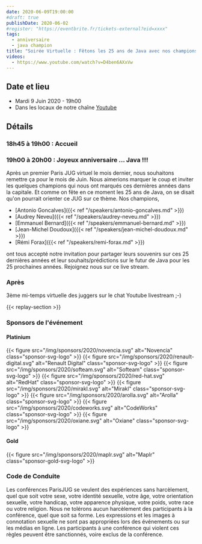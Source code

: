 ```yaml
---
date: 2020-06-09T19:00:00
#draft: true
publishDate: 2020-06-02
#register: "https://eventbrite.fr/tickets-external?eid=xxxx"
tags:
  - anniversaire
  - java champion
title: "Soirée Virtuelle : Fêtons les 25 ans de Java avec nos champions"
videos:
  - https://www.youtube.com/watch?v=D4ben6AXxVw
---
```


## Date et lieu

- Mardi 9 Juin 2020 - 19h00
- Dans les locaux de notre chaîne [Youtube](https://www.twitch.tv/parisjug)

## Détails

### 18h45 à 19h00 : Accueil

### 19h00 à 20h00 : Joyeux anniversaire ... Java !!!

Après un premier Paris JUG virtuel le mois dernier, nous souhaitons remettre ça pour le mois de Juin. Nous aimerions marquer le coup et inviter les quelques champions qui nous ont marqués ces dernières années dans la capitale. Et comme on fête en ce moment les 25 ans de Java, on se disait qu'on pourrait orienter ce JUG sur ce thème. Nos champions,

- [Antonio Goncalves]({{< ref "/speakers/antonio-goncalves.md" >}})
- [Audrey Neveu]({{< ref "/speakers/audrey-neveu.md" >}})
- [Emmanuel Bernard]({{< ref "/speakers/emmanuel-bernard.md" >}})
- [Jean-Michel Doudoux]({{< ref "/speakers/jean-michel-doudoux.md" >}})
- [Rémi Forax]({{< ref "/speakers/remi-forax.md" >}})

ont tous accepté notre invitation pour partager leurs souvenirs sur ces 25 dernières années et leur souhaits/prédictions sur le futur de Java pour les 25 prochaines années. Rejoignez nous sur ce live stream.

### Après

3ème mi-temps virtuelle des juggers sur le chat Youtube livestream ;-)

{{< replay-section >}}

### Sponsors de l'événement

#### Platinium

{{< figure src="/img/sponsors/2020/novencia.svg" alt="Novencia" class="sponsor-svg-logo" >}}
{{< figure src="/img/sponsors/2020/renault-digital.svg" alt="Renault Digital" class="sponsor-svg-logo" >}}
{{< figure src="/img/sponsors/2020/softeam.svg" alt="Softeam" class="sponsor-svg-logo" >}}
{{< figure src="/img/sponsors/2020/red-hat.svg" alt="RedHat" class="sponsor-svg-logo" >}}
{{< figure src="/img/sponsors/2020/mirakl.svg" alt="Mirakl" class="sponsor-svg-logo" >}}
{{< figure src="/img/sponsors/2020/arolla.svg" alt="Arolla" class="sponsor-svg-logo" >}}
{{< figure src="/img/sponsors/2020/codeworks.svg" alt="CodeWorks" class="sponsor-svg-logo" >}}
{{< figure src="/img/sponsors/2020/oxiane.svg" alt="Oxiane" class="sponsor-svg-logo" >}}

#### Gold

{{< figure src="/img/sponsors/2020/maplr.svg" alt="Maplr" class="sponsor-gold-svg-logo" >}}

### Code de Conduite

Les conférences ParisJUG se veulent des expériences sans harcèlement, quel que soit votre sexe, votre identité sexuelle, votre âge, votre orientation sexuelle, votre handicap, votre apparence physique, votre poids, votre race ou votre religion. Nous ne tolérons aucun harcèlement des participants à la conférence, quel que soit sa forme. Les expressions et les images à connotation sexuelle ne sont pas appropriées lors des événements ou sur les médias en ligne. Les participants à une conférence qui violent ces règles peuvent être sanctionnés, voire exclus de la conférence.
